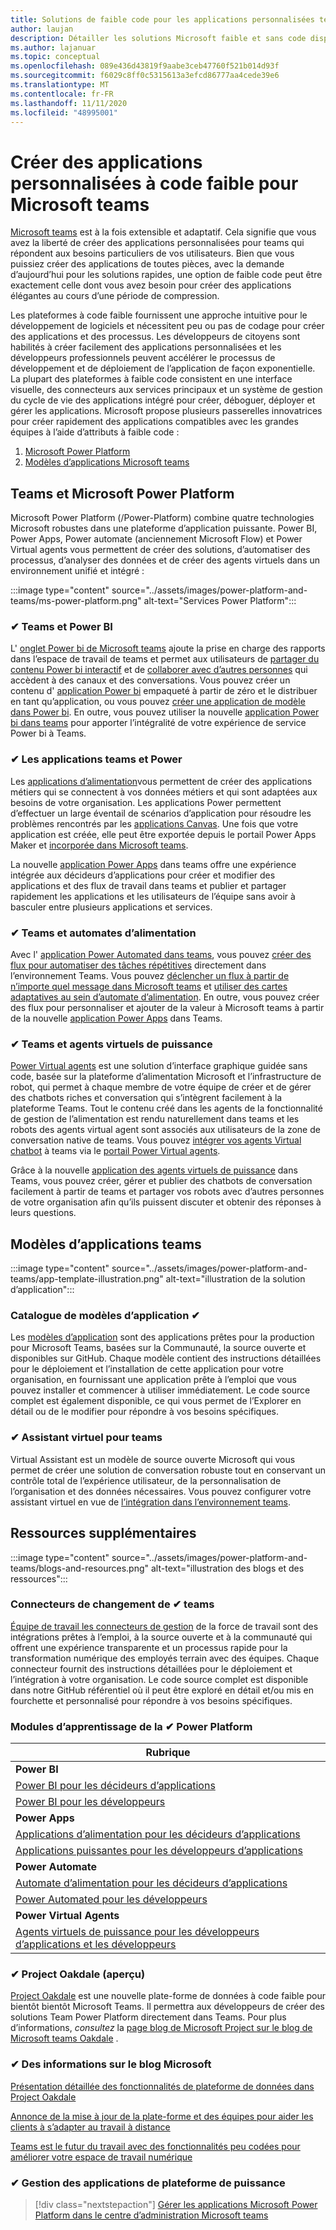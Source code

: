 ```yaml
---
title: Solutions de faible code pour les applications personnalisées teams
author: laujan
description: Détailler les solutions Microsoft faible et sans code disponibles pour teams
ms.author: lajanuar
ms.topic: conceptual
ms.openlocfilehash: 089e436d43819f9aabe3ceb47760f521b014d93f
ms.sourcegitcommit: f6029c8ff0c5315613a3efcd86777aa4cede39e6
ms.translationtype: MT
ms.contentlocale: fr-FR
ms.lasthandoff: 11/11/2020
ms.locfileid: "48995001"
---
```

# <a name="create-low-code-custom-apps-for-microsoft-teams"></a>Créer des applications personnalisées à code faible pour Microsoft teams

[Microsoft teams](/microsoftteams/platform) est à la fois extensible et adaptatif. Cela signifie que vous avez la liberté de créer des applications personnalisées pour teams qui répondent aux besoins particuliers de vos utilisateurs. Bien que vous puissiez créer des applications de toutes pièces, avec la demande d’aujourd’hui pour les solutions rapides, une option de faible code peut être exactement celle dont vous avez besoin pour créer des applications élégantes au cours d’une période de compression.

Les plateformes à code faible fournissent une approche intuitive pour le développement de logiciels et nécessitent peu ou pas de codage pour créer des applications et des processus. Les développeurs de citoyens sont habilités à créer facilement des applications personnalisées et les développeurs professionnels peuvent accélérer le processus de développement et de déploiement de l’application de façon exponentielle. La plupart des plateformes à faible code consistent en une interface visuelle, des connecteurs aux services principaux et un système de gestion du cycle de vie des applications intégré pour créer, déboguer, déployer et gérer les applications. Microsoft propose plusieurs passerelles innovatrices pour créer rapidement des applications compatibles avec les grandes équipes à l’aide d’attributs à faible code :

1. [Microsoft Power Platform](#teams-and-microsoft-power-platform)
1. [Modèles d’applications Microsoft teams](#teams-app-templates)

## <a name="teams-and-microsoft-power-platform"></a>Teams et Microsoft Power Platform

Microsoft Power Platform (/Power-Platform) combine quatre technologies Microsoft robustes dans une plateforme d’application puissante. Power BI, Power Apps, Power automate (anciennement Microsoft Flow) et Power Virtual agents vous permettent de créer des solutions, d’automatiser des processus, d’analyser des données et de créer des agents virtuels dans un environnement unifié et intégré :

:::image type="content" source="../assets/images/power-platform-and-teams/ms-power-platform.png" alt-text="Services Power Platform":::

### <a name="-teams-and-power-bi"></a>✔ Teams et Power BI

L' [onglet Power bi de Microsoft teams](https://powerbi.microsoft.com/blog/announcing-new-power-bi-tab-for-microsoft-teams/) ajoute la prise en charge des rapports dans l’espace de travail de teams et permet aux utilisateurs de [partager du contenu Power bi interactif](/power-bi/collaborate-share/service-embed-report-microsoft-teams) et de [collaborer avec d’autres personnes](/power-bi/collaborate-share/service-collaborate-microsoft-teams) qui accèdent à des canaux et des conversations. Vous pouvez créer un contenu d' [application Power bi](/power-bi/collaborate-share/service-create-distribute-apps) empaqueté à partir de zéro et le distribuer en tant qu’application, ou vous pouvez [créer une application de modèle dans Power bi](/connect-data/service-template-apps-create). En outre, vous pouvez utiliser la nouvelle [application Power bi dans teams](https://go.microsoft.com/fwlink/?linkid=2143643) pour apporter l’intégralité de votre expérience de service Power bi à Teams.

### <a name="-teams-and-power-apps"></a>✔ Les applications teams et Power

Les [applications d’alimentation](/powerapps/powerapps-overview)vous permettent de créer des applications métiers qui se connectent à vos données métiers et qui sont adaptées aux besoins de votre organisation.  Les applications Power permettent d’effectuer un large éventail de scénarios d’application pour résoudre les problèmes rencontrés par les [applications Canvas](/powerapps/maker/#canvas-apps). Une fois que votre application est créée, elle peut être exportée depuis le portail Power Apps Maker et [incorporée dans Microsoft teams](/power-platform/admin/embed-app-teams).

La nouvelle [application Power Apps](https://go.microsoft.com/fwlink/?linkid=2143374) dans teams offre une expérience intégrée aux décideurs d’applications pour créer et modifier des applications et des flux de travail dans teams et publier et partager rapidement les applications et les utilisateurs de l’équipe sans avoir à basculer entre plusieurs applications et services.

### <a name="-teams-and-power-automate"></a>✔ Teams et automates d’alimentation

Avec l' [application Power Automated dans teams](/power-automate/flows-teams), vous pouvez [créer des flux pour automatiser des tâches répétitives](https://flow.microsoft.com/connectors/shared_teams/microsoft-teams/) directement dans l’environnement Teams. Vous pouvez [déclencher un flux à partir de n’importe quel message dans Microsoft teams](/power-automate/trigger-flow-teams-message) et [utiliser des cartes adaptatives au sein d’automate d’alimentation](/power-automate/create-adaptive-cards). En outre, vous pouvez créer des flux pour personnaliser et ajouter de la valeur à Microsoft teams à partir de la nouvelle [application Power Apps](https://go.microsoft.com/fwlink/?linkid=2143539) dans Teams.

### <a name="-teams-and-power-virtual-agents"></a>✔ Teams et agents virtuels de puissance

[Power Virtual agents](/power-virtual-agents/fundamentals-what-is-power-virtual-agents) est une solution d’interface graphique guidée sans code, basée sur la plateforme d’alimentation Microsoft et l’infrastructure de robot, qui permet à chaque membre de votre équipe de créer et de gérer des chatbots riches et conversation qui s’intègrent facilement à la plateforme Teams. Tout le contenu créé dans les agents de la fonctionnalité de gestion de l’alimentation est rendu naturellement dans teams et les robots des agents virtual agent sont associés aux utilisateurs de la zone de conversation native de teams. Vous pouvez [intégrer vos agents Virtual chatbot](/power-virtual-agents/publication-add-bot-to-microsoft-teams) à teams via le [portail Power Virtual agents](https://powervirtualagents.microsoft.com).

Grâce à la nouvelle [application des agents virtuels de puissance](https://aka.ms/pva-teams-docs) dans Teams, vous pouvez créer, gérer et publier des chatbots de conversation facilement à partir de teams et partager vos robots avec d’autres personnes de votre organisation afin qu’ils puissent discuter et obtenir des réponses à leurs questions.

## <a name="teams-app-templates"></a>Modèles d’applications teams

:::image type="content" source="../assets/images/power-platform-and-teams/app-template-illustration.png" alt-text="illustration de la solution d’application":::

### <a name="-app-template-catalog"></a>Catalogue de modèles d’application ✔

Les [modèles d’application](../samples/app-templates.md) sont des applications prêtes pour la production pour Microsoft Teams, basées sur la Communauté, la source ouverte et disponibles sur GitHub. Chaque modèle contient des instructions détaillées pour le déploiement et l’installation de cette application pour votre organisation, en fournissant une application prête à l’emploi que vous pouvez installer et commencer à utiliser immédiatement. Le code source complet est également disponible, ce qui vous permet de l’Explorer en détail ou de le modifier pour répondre à vos besoins spécifiques.

### <a name="-virtual-assistant-for-teams"></a>✔ Assistant virtuel pour teams

Virtual Assistant est un modèle de source ouverte Microsoft qui vous permet de créer une solution de conversation robuste tout en conservant un contrôle total de l’expérience utilisateur, de la personnalisation de l’organisation et des données nécessaires. Vous pouvez configurer votre assistant virtuel en vue de [l’intégration dans l’environnement teams](https://microsoft.github.io/botframework-solutions/clients-and-channels/tutorials/enable-teams/1-intro). 

## <a name="additional-resources"></a>Ressources supplémentaires

:::image type="content" source="../assets/images/power-platform-and-teams/blogs-and-resources.png" alt-text="illustration des blogs et des ressources":::

### <a name="-teams-shift-connectors"></a>Connecteurs de changement de ✔ teams

[Équipe de travail les connecteurs de gestion](../samples/shifts-wfm-connectors.md) de la force de travail sont des intégrations prêtes à l’emploi, à la source ouverte et à la communauté qui offrent une expérience transparente et un processus rapide pour la transformation numérique des employés terrain avec des équipes. Chaque connecteur fournit des instructions détaillées pour le déploiement et l’intégration à votre organisation. Le code source complet est disponible dans notre GitHub référentiel où il peut être exploré en détail et/ou mis en fourchette et personnalisé pour répondre à vos besoins spécifiques.

### <a name="-power-platform-learn-modules"></a>Modules d’apprentissage de la ✔ Power Platform

|Rubrique|
|-----|
|**Power BI**|
|[Power BI pour les décideurs d’applications](/learn/browse/?expanded=power-platform&products=power-bi&roles=maker)|
|[Power BI pour les développeurs](/learn/browse/?expanded=power-platform&products=power-bi&roles=developer)|
|**Power Apps**|
|[Applications d’alimentation pour les décideurs d’applications](/learn/browse/?products=power-apps&roles=maker)|
|[Applications puissantes pour les développeurs d’applications](/learn/browse/?products=power-apps)|
|**Power Automate**|
|[Automate d’alimentation pour les décideurs d’applications](/learn/browse/?expanded=power-platform&products=power-automate&roles=maker)|
|[Power Automated pour les développeurs](/learn/browse/?expanded=power-platform&products=power-automate&roles=developer)|
|**Power Virtual Agents**|
|[Agents virtuels de puissance pour les développeurs d’applications et les développeurs](/learn/browse/?products=power-virtual-agents&expanded=power-platform&roles=maker)

### <a name="-project-oakdale-preview"></a>✔ Project Oakdale (aperçu)

[Project Oakdale](https://techcommunity.microsoft.com/t5/microsoft-teams-blog/teams-is-shaping-the-future-of-work-with-low-code-features-to/ba-p/1507180
) est une nouvelle plate-forme de données à code faible pour bientôt bientôt Microsoft Teams. Il permettra aux développeurs de créer des solutions Team Power Platform directement dans Teams. Pour plus d’informations, *consultez* la [page blog de Microsoft Project sur le blog de Microsoft teams Oakdale](https://powerapps.microsoft.com/blog/introducing-project-oakdale-a-new-low-code-data-platform-for-microsoft-teams) .

### <a name="-microsoft-blog-insights"></a>✔ Des informations sur le blog Microsoft

[Présentation détaillée des fonctionnalités de plateforme de données dans Project Oakdale](https://powerapps.microsoft.com/blog/a-closer-look-at-data-platform-capabilities-in-project-oakdale/)

[Annonce de la mise à jour de la plate-forme et des équipes pour aider les clients à s’adapter au travail à distance](https://cloudblogs.microsoft.com/powerplatform/2020/05/19/announcing-power-platform-and-teams-updates-to-help-customers-adapt-to-remote-work/)

[Teams est le futur du travail avec des fonctionnalités peu codées pour améliorer votre espace de travail numérique](https://techcommunity.microsoft.com/t5/microsoft-teams-blog/teams-is-shaping-the-future-of-work-with-low-code-features-to/ba-p/1507180)

### <a name="-managing-power-platform-apps"></a>✔ Gestion des applications de plateforme de puissance

> [!div class="nextstepaction"]
> [Gérer les applications Microsoft Power Platform dans le centre d’administration Microsoft teams](/microsoftteams/manage-power-platform-apps)
